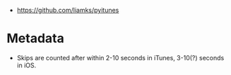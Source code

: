 - <https://github.com/liamks/pyitunes>

# Metadata

- Skips are counted after within 2-10 seconds in iTunes, 3-10(?) seconds in iOS.

